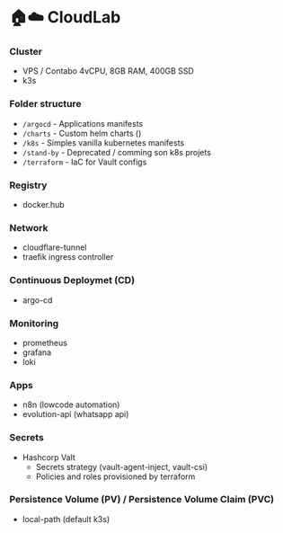 # 🏠☁️ CloudLab

### Cluster
- VPS / Contabo 4vCPU, 8GB RAM, 400GB SSD
- k3s

### Folder structure
- `/argocd` - Applications manifests
- `/charts` - Custom helm charts ()
- `/k8s` - Simples vanilla kubernetes manifests
- `/stand-by` - Deprecated / comming son k8s projets 
- `/terraform` - IaC for Vault configs

### Registry
- docker.hub

### Network
- cloudflare-tunnel
- traefik ingress controller

### Continuous Deploymet (CD)
- argo-cd

### Monitoring
- prometheus
- grafana
- loki

### Apps
- n8n (lowcode automation)
- evolution-api (whatsapp api)

### Secrets
- Hashcorp Valt 
  - Secrets strategy (vault-agent-inject, vault-csi)
  - Policies and roles provisioned by terraform

### Persistence Volume (PV) / Persistence Volume Claim (PVC)
- local-path (default k3s)